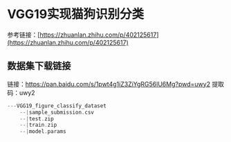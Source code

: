 # VGG19实现猫狗识别分类

参考链接：[https://zhuanlan.zhihu.com/p/402125617](https://zhuanlan.zhihu.com/p/402125617)

## 数据集下载链接

链接：https://pan.baidu.com/s/1pwt4g1iZ3ZiYgRG56lU6Mg?pwd=uwy2 
提取码：uwy2

```c
---VGG19_figure_classify_dataset
    --|sample_submission.csv
    --|test.zip
    --|train.zip
    --|model.params
```




